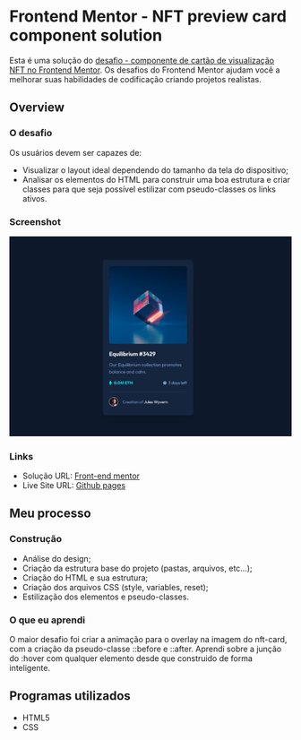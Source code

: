 # Frontend Mentor - NFT preview card component solution
Esta é uma solução do [desafio - componente de cartão de visualização NFT no Frontend Mentor](https://www.frontendmentor.io/challenges/nft-preview-card-component-SbdUL_w0U). Os desafios do Frontend Mentor ajudam você a melhorar suas habilidades de codificação criando projetos realistas.

## Overview
### O desafio
Os usuários devem ser capazes de:

- Visualizar o layout ideal dependendo do tamanho da tela do dispositivo;
- Analisar os elementos do HTML para construir uma boa estrutura e criar   classes para que seja possível estilizar com pseudo-classes os links ativos.

### Screenshot
![](assets/material/nft-card-preview.gif)

### Links
- Solução URL: [Front-end mentor](https://your-solution-url.com)
- Live Site URL: [Github pages](https://your-live-site-url.com)

## Meu processo
### Construção
- Análise do design;
- Criação da estrutura base do projeto (pastas, arquivos, etc...);
- Criação do HTML e sua estrutura;
- Criação dos arquivos CSS (style, variables, reset);
- Estilização dos elementos e pseudo-classes.

### O que eu aprendi
O maior desafio foi criar a animação para o overlay na imagem do nft-card, com a criação da pseudo-classe ::before e ::after. 
Aprendi sobre a junção do :hover com qualquer elemento desde que construido de forma inteligente.

## Programas utilizados
- HTML5
- CSS